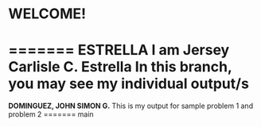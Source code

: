 # WELCOME!

======= ESTRELLA
I am Jersey Carlisle C. Estrella
In this branch, you may see my individual output/s
=======
**DOMINGUEZ, JOHN SIMON G.**
This is my output for sample problem 1 and problem 2 
======= main
